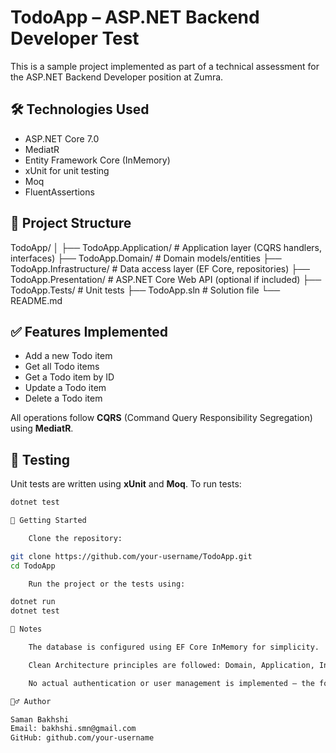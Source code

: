# TodoApp – ASP.NET Backend Developer Test

This is a sample project implemented as part of a technical assessment for the ASP.NET Backend Developer position at Zumra.

## 🛠 Technologies Used

- ASP.NET Core 7.0
- MediatR
- Entity Framework Core (InMemory)
- xUnit for unit testing
- Moq
- FluentAssertions

## 📂 Project Structure

TodoApp/ │ ├── TodoApp.Application/ # Application layer (CQRS handlers, interfaces) ├── TodoApp.Domain/ # Domain models/entities ├── TodoApp.Infrastructure/ # Data access layer (EF Core, repositories) ├── TodoApp.Presentation/ # ASP.NET Core Web API (optional if included) ├── TodoApp.Tests/ # Unit tests ├── TodoApp.sln # Solution file └── README.md


## ✅ Features Implemented

- Add a new Todo item
- Get all Todo items
- Get a Todo item by ID
- Update a Todo item
- Delete a Todo item

All operations follow **CQRS** (Command Query Responsibility Segregation) using **MediatR**.

## 🧪 Testing

Unit tests are written using **xUnit** and **Moq**. To run tests:

```bash
dotnet test

🚀 Getting Started

    Clone the repository:

git clone https://github.com/your-username/TodoApp.git
cd TodoApp

    Run the project or the tests using:

dotnet run
dotnet test

📌 Notes

    The database is configured using EF Core InMemory for simplicity.

    Clean Architecture principles are followed: Domain, Application, Infrastructure, and Presentation layers.

    No actual authentication or user management is implemented – the focus is on Todo CRUD operations and clean structure.

🙋‍♂️ Author

Saman Bakhshi
Email: bakhshi.smn@gmail.com
GitHub: github.com/your-username
